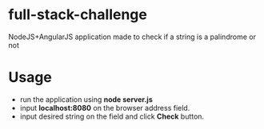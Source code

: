 # full-stack-challenge
NodeJS+AngularJS application made to check if a string is a palindrome or not

# Usage

- run the application using **node server.js**
- input **localhost:8080** on the browser address field.
- input desired string on the field and click **Check** button.
